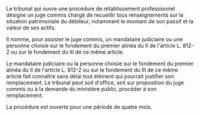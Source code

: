 Le tribunal qui ouvre une procédure de rétablissement professionnel désigne un juge commis chargé de recueillir tous renseignements sur la situation patrimoniale du débiteur, notamment le montant de son passif et la valeur de ses actifs.

Il nomme, pour assister le juge commis, un mandataire judiciaire ou une personne choisie sur le fondement du premier alinéa du II de l'article L. 812-2 ou sur le fondement du III de ce même article.

Le mandataire judiciaire ou la personne choisie sur le fondement du premier alinéa du II de l'article L. 812-2 ou sur le fondement du III de ce même article fait connaître sans délai tout élément qui pourrait justifier son remplacement. Le tribunal peut soit d'office, soit sur proposition du juge commis ou à la demande du ministère public, procéder à son remplacement.

La procédure est ouverte pour une période de quatre mois.
